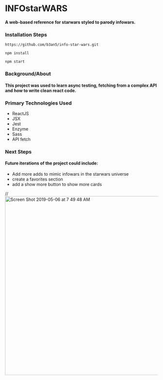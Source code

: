 # INFOstarWARS

#### A web-based reference for starwars styled to parody infowars.

### Installation Steps

```https://github.com/b3an5/info-star-wars.git```

```npm install```

```npm start```

### Background/About

#### This project was used to learn async testing, fetching from a complex API and how to write clean react code. 

### Primary Technologies Used

- ReactJS
- JSX
- Jest
- Enzyme
- Sass
- API fetch

### Next Steps
#### Future iterations of the project could include:

- Add more adds to mimic infowars in the starwars universe 
- create a favorites section
- add a show more button to show more cards


//<img width="591" alt="Screen Shot 2019-05-06 at 7 49 48 AM" src="https://user-images.githubusercontent.com/40470660/57229652-e0189200-6fd3-11e9-9660-ba582b4ea8d7.png">
